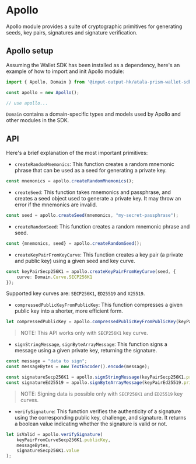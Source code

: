 # Apollo

Apollo module provides a suite of cryptographic primitives for generating seeds,
key pairs, signatures and signature verification. 

## Apollo setup

Assuming the Wallet SDK has been installed as a dependency, here's an example of
how to import and init Apollo module:

```ts
import { Apollo, Domain } from '@input-output-hk/atala-prism-wallet-sdk';

const apollo = new Apollo();

// use apollo...
```

`Domain` contains a domain-specific types and models used by Apollo and other 
modules in the SDK.

## API
Here's a brief explanation of the most important primitives:


- `createRandomMnemonics`: This function creates a random mnemonic phrase that 
can be used as a seed for generating a private key.

```ts
const mnemonics = apollo.createRandomMnemonics();
```

- `createSeed`: This function takes mnemonics and passphrase, and creates a seed
object used to generate a private key. It may throw an error if the mnemonics are
invalid.

```ts
const seed = apollo.createSeed(mnemonics, "my-secret-passphrase");
```

- `createRandomSeed`: This function creates a random mnemonic phrase and seed.

```ts
const {mnemonics, seed} = apollo.createRandomSeed();
```

- `createKeyPairFromKeyCurve`: This function creates a key pair (a private and 
public key) using a given seed and key curve.

```ts
const keyPairSecp256K1 = apollo.createKeyPairFromKeyCurve(seed, {
    curve: Domain.Curve.SECP256K1
});
```

Supported key curves are: `SECP256K1`, `ED25519` and `X25519`.

- `compressedPublicKeyFromPublicKey`: This function compresses a given public 
key into a shorter, more efficient form.

```ts
let compressedPublicKey = apollo.compressedPublicKeyFromPublicKey(keyPairSecp256K1.publicKey);
```

> NOTE: This API works only with `SECP256K1` key curve.

- `signStringMessage`, `signByteArrayMessage`: This function signs a message 
using a given private key, returning the signature.

```ts
const message = "data to sign";
const messageBytes = new TextEncoder().encode(message);

const signatureSecp256K1 = apollo.signStringMessage(keyPairSecp256K1.privateKey, message);
const signatureEd25519 = apollo.signByteArrayMessage(keyPairEd25519.privateKey, messageBytes);
```

> NOTE: Signing data is possible only with `SECP256K1` and `ED25519` key curves.

- `verifySignature`: This function verifies the authenticity of a signature using 
the corresponding public key, challenge, and signature. It returns a boolean 
value indicating whether the signature is valid or not.

```ts
let isValid = apollo.verifySignature( 
    keyPairFromCurveSecp256K1.publicKey,
    messageBytes,
    signatureSecp256K1.value
);
```
